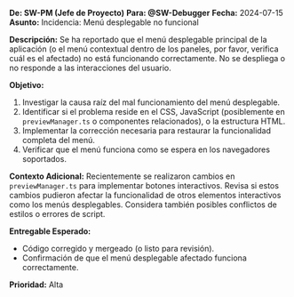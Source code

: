**De: SW-PM (Jefe de Proyecto)**
**Para: @SW-Debugger**
**Fecha:** 2024-07-15
**Asunto:** Incidencia: Menú desplegable no funcional

**Descripción:**
Se ha reportado que el menú desplegable principal de la aplicación (o el menú contextual dentro de los paneles, por favor, verifica cuál es el afectado) no está funcionando correctamente. No se despliega o no responde a las interacciones del usuario.

**Objetivo:**
1.  Investigar la causa raíz del mal funcionamiento del menú desplegable.
2.  Identificar si el problema reside en el CSS, JavaScript (posiblemente en `previewManager.ts` o componentes relacionados), o la estructura HTML.
3.  Implementar la corrección necesaria para restaurar la funcionalidad completa del menú.
4.  Verificar que el menú funciona como se espera en los navegadores soportados.

**Contexto Adicional:**
Recientemente se realizaron cambios en `previewManager.ts` para implementar botones interactivos. Revisa si estos cambios pudieron afectar la funcionalidad de otros elementos interactivos como los menús desplegables. Considera también posibles conflictos de estilos o errores de script.

**Entregable Esperado:**
- Código corregido y mergeado (o listo para revisión).
- Confirmación de que el menú desplegable afectado funciona correctamente.

**Prioridad:** Alta 